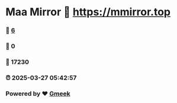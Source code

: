 # Maa Mirror :link: https://mmirror.top 
### :page_facing_up: [6](https://mmirror.top/tag.html) 
### :speech_balloon: 0 
### :hibiscus: 17230 
### :alarm_clock: 2025-03-27 05:42:57 
### Powered by :heart: [Gmeek](https://github.com/Meekdai/Gmeek)
